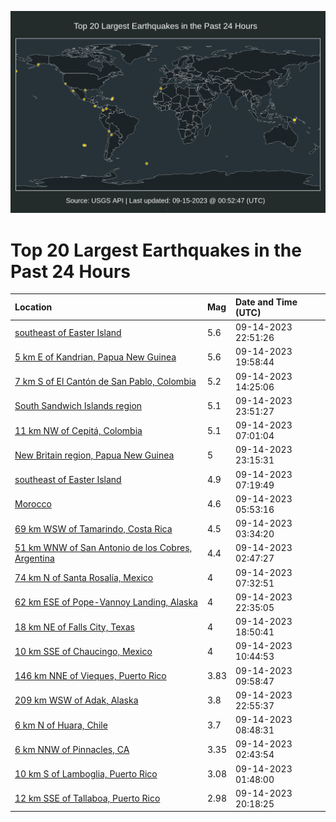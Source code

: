 ![Map](./map.png)

# Top 20 Largest Earthquakes in the Past 24 Hours

| Location | Mag | Date and Time (UTC) |
|:---|:---|:---|
| [southeast of Easter Island](https://earthquake.usgs.gov/earthquakes/eventpage/us7000kvv1) | 5.6 | 09-14-2023 22:51:26 |
| [5 km E of Kandrian, Papua New Guinea](https://earthquake.usgs.gov/earthquakes/eventpage/us7000kvu1) | 5.6 | 09-14-2023 19:58:44 |
| [7 km S of El Cantón de San Pablo, Colombia](https://earthquake.usgs.gov/earthquakes/eventpage/us7000kvqy) | 5.2 | 09-14-2023 14:25:06 |
| [South Sandwich Islands region](https://earthquake.usgs.gov/earthquakes/eventpage/us7000kvva) | 5.1 | 09-14-2023 23:51:27 |
| [11 km NW of Cepitá, Colombia](https://earthquake.usgs.gov/earthquakes/eventpage/us7000kvnq) | 5.1 | 09-14-2023 07:01:04 |
| [New Britain region, Papua New Guinea](https://earthquake.usgs.gov/earthquakes/eventpage/us7000kvv7) | 5 | 09-14-2023 23:15:31 |
| [southeast of Easter Island](https://earthquake.usgs.gov/earthquakes/eventpage/us7000kvnr) | 4.9 | 09-14-2023 07:19:49 |
| [Morocco](https://earthquake.usgs.gov/earthquakes/eventpage/us7000kvnm) | 4.6 | 09-14-2023 05:53:16 |
| [69 km WSW of Tamarindo, Costa Rica](https://earthquake.usgs.gov/earthquakes/eventpage/us7000kvnd) | 4.5 | 09-14-2023 03:34:20 |
| [51 km WNW of San Antonio de los Cobres, Argentina](https://earthquake.usgs.gov/earthquakes/eventpage/us7000kvn7) | 4.4 | 09-14-2023 02:47:27 |
| [74 km N of Santa Rosalía, Mexico](https://earthquake.usgs.gov/earthquakes/eventpage/us7000kvns) | 4 | 09-14-2023 07:32:51 |
| [62 km ESE of Pope-Vannoy Landing, Alaska](https://earthquake.usgs.gov/earthquakes/eventpage/ak023btef8mo) | 4 | 09-14-2023 22:35:05 |
| [18 km NE of Falls City, Texas](https://earthquake.usgs.gov/earthquakes/eventpage/tx2023sbec) | 4 | 09-14-2023 18:50:41 |
| [10 km SSE of Chaucingo, Mexico](https://earthquake.usgs.gov/earthquakes/eventpage/us7000kvp7) | 4 | 09-14-2023 10:44:53 |
| [146 km NNE of Vieques, Puerto Rico](https://earthquake.usgs.gov/earthquakes/eventpage/pr2023257000) | 3.83 | 09-14-2023 09:58:47 |
| [209 km WSW of Adak, Alaska](https://earthquake.usgs.gov/earthquakes/eventpage/us7000kvv6) | 3.8 | 09-14-2023 22:55:37 |
| [6 km N of Huara, Chile](https://earthquake.usgs.gov/earthquakes/eventpage/us7000kvps) | 3.7 | 09-14-2023 08:48:31 |
| [6 km NNW of Pinnacles, CA](https://earthquake.usgs.gov/earthquakes/eventpage/nc73936566) | 3.35 | 09-14-2023 02:43:54 |
| [10 km S of Lamboglia, Puerto Rico](https://earthquake.usgs.gov/earthquakes/eventpage/pr71424678) | 3.08 | 09-14-2023 01:48:00 |
| [12 km SSE of Tallaboa, Puerto Rico](https://earthquake.usgs.gov/earthquakes/eventpage/pr71424743) | 2.98 | 09-14-2023 20:18:25 |
